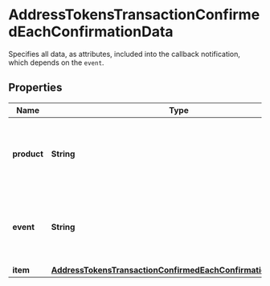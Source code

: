 

# AddressTokensTransactionConfirmedEachConfirmationData

Specifies all data, as attributes, included into the callback notification, which depends on the `event`.

## Properties

Name | Type | Description | Notes
------------ | ------------- | ------------- | -------------
**product** | **String** | Represents the Crypto APIs 2.0 product which sends the callback. | 
**event** | **String** | Defines the specific event, for which a callback subscription is set. | 
**item** | [**AddressTokensTransactionConfirmedEachConfirmationDataItem**](AddressTokensTransactionConfirmedEachConfirmationDataItem.md) |  | 



